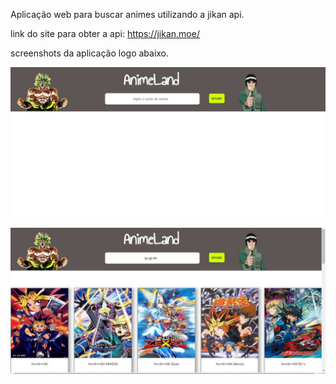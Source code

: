 Aplicação web para buscar animes utilizando a jikan api.

link do site para obter a api: https://jikan.moe/

screenshots da aplicação logo abaixo.

![alt text](https://github.com/AlanLK22/AnimeLand/blob/main/assets/img/screenshot-1.jpeg?raw=true)


![alt text](https://github.com/AlanLK22/AnimeLand/blob/main/assets/img/screenshot-2.jpeg?raw=true)
